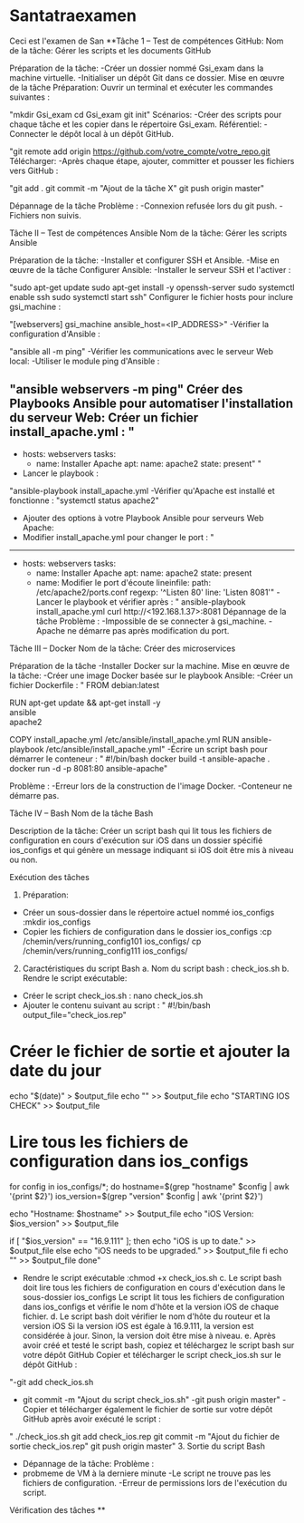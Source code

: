 # Santatraexamen
Ceci est l'examen de San
**Tâche 1 – Test de compétences GitHub:
Nom de la tâche: Gérer les scripts et les documents GitHub

Préparation de la tâche:
-Créer un dossier nommé Gsi_exam dans la machine virtuelle.
-Initialiser un dépôt Git dans ce dossier.
Mise en œuvre de la tâche
Préparation:
Ouvrir un terminal et exécuter les commandes suivantes :

"mkdir Gsi_exam
 cd Gsi_exam
 git init"
Scénarios:
-Créer des scripts pour chaque tâche et les copier dans le répertoire Gsi_exam.
Référentiel:
-Connecter le dépôt local à un dépôt GitHub.

"git remote add origin https://github.com/votre_compte/votre_repo.git
Télécharger:
-Après chaque étape, ajouter, committer et pousser les fichiers vers GitHub :

"git add .
 git commit -m "Ajout de la tâche X"
 git push origin master"

Dépannage de la tâche
Problème : 
-Connexion refusée lors du git push.
-Fichiers non suivis.

Tâche II – Test de compétences Ansible
Nom de la tâche: Gérer les scripts Ansible

Préparation de la tâche:
-Installer et configurer SSH et Ansible.
-Mise en œuvre de la tâche
Configurer Ansible:
-Installer le serveur SSH et l'activer :

"sudo apt-get update
sudo apt-get install -y openssh-server
sudo systemctl enable ssh
sudo systemctl start ssh"
Configurer le fichier hosts pour inclure gsi_machine :

"[webservers]
gsi_machine ansible_host=<IP_ADDRESS>"
-Vérifier la configuration d'Ansible :

"ansible all -m ping"
-Vérifier les communications avec le serveur Web local:
-Utiliser le module ping d'Ansible :

"ansible webservers -m ping"
Créer des Playbooks Ansible pour automatiser l'installation du serveur Web:
Créer un fichier install_apache.yml :
"
---
- hosts: webservers
  tasks:
    - name: Installer Apache
      apt:
        name: apache2
        state: present"
"
- Lancer le playbook :

"ansible-playbook install_apache.yml
-Vérifier qu'Apache est installé et fonctionne :
"systemctl status apache2"
- Ajouter des options à votre Playbook Ansible pour serveurs Web Apache:
- Modifier install_apache.yml pour changer le port :
"
---
- hosts: webservers
  tasks:
    - name: Installer Apache
      apt:
        name: apache2
        state: present
    - name: Modifier le port d'écoute
      lineinfile:
        path: /etc/apache2/ports.conf
        regexp: '^Listen 80'
        line: 'Listen 8081'"
-Lancer le playbook et vérifier après :
"
ansible-playbook install_apache.yml
curl http://<192.168.1.37>:8081
Dépannage de la tâche
Problème : 
-Impossible de se connecter à gsi_machine.
-Apache ne démarre pas après modification du port.

Tâche III – Docker
Nom de la tâche: Créer des microservices

Préparation de la tâche
-Installer Docker sur la machine.
Mise en œuvre de la tâche:
-Créer une image Docker basée sur le playbook Ansible:
-Créer un fichier Dockerfile :
"
FROM debian:latest

RUN apt-get update && apt-get install -y \
    ansible \
    apache2

COPY install_apache.yml /etc/ansible/install_apache.yml
RUN ansible-playbook /etc/ansible/install_apache.yml"
-Écrire un script bash pour démarrer le conteneur :
"
#!/bin/bash
docker build -t ansible-apache .
docker run -d -p 8081:80 ansible-apache"

Problème : 
-Erreur lors de la construction de l'image Docker.
-Conteneur ne démarre pas.

Tâche IV – Bash
Nom de la tâche
Bash

Description de la tâche:
Créer un script bash qui lit tous les fichiers de configuration en cours d'exécution sur iOS dans un dossier spécifié ios_configs et qui génère un message indiquant si iOS doit être mis à niveau ou non.

Exécution des tâches
1. Préparation:
- Créer un sous-dossier dans le répertoire actuel nommé ios_configs :mkdir ios_configs
- Copier les fichiers de configuration dans le dossier ios_configs :cp /chemin/vers/running_config101 ios_configs/
 cp /chemin/vers/running_config111 ios_configs/
2. Caractéristiques du script Bash
a. Nom du script bash : check_ios.sh
b. Rendre le script exécutable:
- Créer le script check_ios.sh : nano check_ios.sh
- Ajouter le contenu suivant au script :
"
#!/bin/bash
output_file="check_ios.rep"

# Créer le fichier de sortie et ajouter la date du jour
echo "$(date)" > $output_file
echo "" >> $output_file
echo "STARTING IOS CHECK" >> $output_file

# Lire tous les fichiers de configuration dans ios_configs
for config in ios_configs/*; do
  hostname=$(grep "hostname" $config | awk '{print $2}')
  ios_version=$(grep "version" $config | awk '{print $2}')

  echo "Hostname: $hostname" >> $output_file
  echo "iOS Version: $ios_version" >> $output_file

  if [ "$ios_version" == "16.9.111" ]; then
    echo "iOS is up to date." >> $output_file
  else
    echo "iOS needs to be upgraded." >> $output_file
  fi
  echo "" >> $output_file
done"
- Rendre le script exécutable :chmod +x check_ios.sh
c. Le script bash doit lire tous les fichiers de configuration en cours d'exécution dans le sous-dossier ios_configs
Le script lit tous les fichiers de configuration dans ios_configs et vérifie le nom d'hôte et la version iOS de chaque fichier.
d. Le script bash doit vérifier le nom d'hôte du routeur et la version iOS
Si la version iOS est égale à 16.9.111, la version est considérée à jour. Sinon, la version doit être mise à niveau.
e. Après avoir créé et testé le script bash, copiez et téléchargez le script bash sur votre dépôt GitHub
Copier et télécharger le script check_ios.sh sur le dépôt GitHub :

"-git add check_ios.sh
 - git commit -m "Ajout du script check_ios.sh"
-git push origin master"
-Copier et télécharger également le fichier de sortie sur votre dépôt GitHub après avoir exécuté le script :

"
./check_ios.sh
git add check_ios.rep
git commit -m "Ajout du fichier de sortie check_ios.rep"
git push origin master"
3. Sortie du script Bash

- Dépannage de la tâche:
Problème : 
- probmeme de VM à la derniere minute
-Le script ne trouve pas les fichiers de configuration.
-Erreur de permissions lors de l'exécution du script.

Vérification des tâches
**
